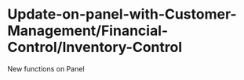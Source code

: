 # Update-on-panel-with-Customer-Management/Financial-Control/Inventory-Control
 New functions on Panel
